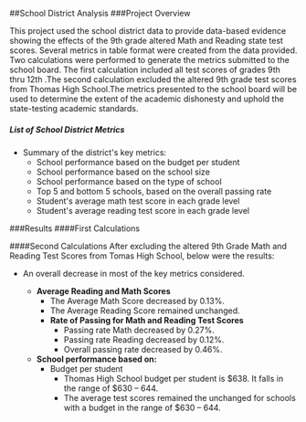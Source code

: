 ##School District Analysis
###Project Overview
 
This project used the school district data to provide data-based evidence showing the effects of the 9th grade altered Math and Reading state test scores. 
Several metrics in table format were created from the data provided. 
Two calculations were performed to generate the metrics submitted to the school board. 
The first calculation included all test scores of grades 9th thru 12th .The second calculation excluded the altered 9th grade test scores from Thomas High School.The metrics presented to the school board will be used to determine the extent of the academic dishonesty and uphold the state-testing academic standards. 
 
##### List of School District Metrics 
  

- Summary of the district's key metrics:
  - School performance based on the budget per student
  - School performance based on the school size 
  - School performance based on the type of school
  - Top 5 and bottom 5 schools, based on the overall passing rate
  - Student's average math test score in each grade level
  - Student's average reading test score in each grade level
 
###Results
####First Calculations

####Second Calculations
After excluding the altered 9th Grade Math and Reading Test Scores from Tomas High School, below were the results:


- An overall decrease in most of the key metrics considered.
 
  - **Average Reading and Math Scores**
      - The Average Math Score decreased by 0.13%. 
      - The Average Reading Score remained unchanged. 
    - **Rate of Passing for Math and Reading Test Scores**    
        - Passing rate  Math decreased by 0.27%. 
        - Passing rate Reading decreased by 0.12%. 
        - Overall passing rate decreased by 0.46%.
  - **School performance based on:**
      - Budget per student 
        - Thomas High School budget per student is $638. It falls in the range of $630 – 644. 
        - The average test scores remained the unchanged for schools with a budget in the range of $630 – 644.

